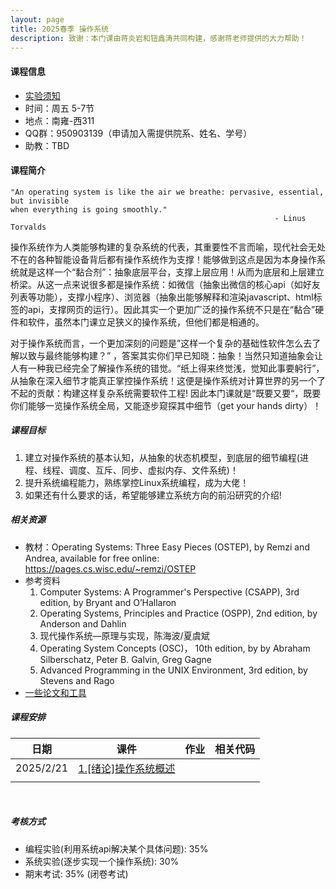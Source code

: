 ```yaml
---
layout: page
title: 2025春季 操作系统
description: 致谢：本门课由蒋炎岩和钮鑫涛共同构建，感谢蒋老师提供的大力帮助！
---
```


#### 课程信息

- [实验须知](../lab)
- 时间：周五 5-7节
- 地点：南雍-西311
- QQ群：950903139（申请加入需提供院系、姓名、学号）
- 助教：TBD

#### 课程简介

```
"An operating system is like the air we breathe: pervasive, essential, but invisible 
when everything is going smoothly." 
                                         		           - Linus Torvalds
```

操作系统作为人类能够构建的复杂系统的代表，其重要性不言而喻，现代社会无处不在的各种智能设备背后都有操作系统作为支撑！能够做到这点是因为本身操作系统就是这样一个“黏合剂”：抽象底层平台，支撑上层应用！从而为底层和上层建立桥梁。从这一点来说很多都是操作系统：如微信（抽象出微信的核心api（如好友列表等功能），支撑小程序）、浏览器（抽象出能够解释和渲染javascript、html标签的api，支撑网页的运行）。因此其实一个更加广泛的操作系统不只是在“黏合”硬件和软件，虽然本门课立足狭义的操作系统，但他们都是相通的。

对于操作系统而言，一个更加深刻的问题是”这样一个复杂的基础性软件怎么去了解以致与最终能够构建？” ，答案其实你们早已知晓：抽象！当然只知道抽象会让人有一种我已经完全了解操作系统的错觉。“纸上得来终觉浅，觉知此事要躬行”，从抽象在深入细节才能真正掌控操作系统！这便是操作系统对计算世界的另一个了不起的贡献：构建这样复杂系统需要软件工程!  因此本门课就是“既要又要“，既要你们能够一览操作系统全局，又能逐步窥探其中细节（get your hands dirty）！

##### 课程目标

1. 建立对操作系统的基本认知，从抽象的状态机模型，到底层的细节编程(进程、线程、调度、互斥、同步、虚拟内存、文件系统)！
2. 提升系统编程能力，熟练掌控Linux系统编程，成为大佬！
3. 如果还有什么要求的话，希望能够建立系统方向的前沿研究的介绍!

##### 相关资源

- 教材：Operating Systems: Three Easy Pieces (OSTEP), by Remzi and Andrea, available for free online: https://pages.cs.wisc.edu/~remzi/OSTEP
- 参考资料
  1. Computer Systems: A Programmer's Perspective (CSAPP), 3rd edition, by Bryant and O’Hallaron
  2. Operating Systems, Principles and Practice (OSPP), 2nd edition, by Anderson and Dahlin
  3. 现代操作系统—原理与实现，陈海波/夏虞斌
  4. Operating System Concepts (OSC)， 10th edition, by by Abraham Silberschatz, Peter B. Galvin, Greg Gagne
  5. Advanced Programming in the UNIX Environment, 3rd edition, by Stevens and Rago
- [一些论文和工具](../resources)

##### 课程安排

| 日期      | 课件                                                         | 作业 | 相关代码 |
| --------- | ------------------------------------------------------------ | ---- | -------- |
| 2025/2/21 | [1.[绪论]操作系统概述](/assets/pdf/2025Spring-OS/1.[绪论]操作系统概述.pdf) |      |          |
|           |                                                              |      |          |

<br/>

##### 考核方式

- 编程实验(利用系统api解决某个具体问题): 35%
- 系统实验(逐步实现一个操作系统): 30%
- 期末考试: 35% (闭卷考试)
